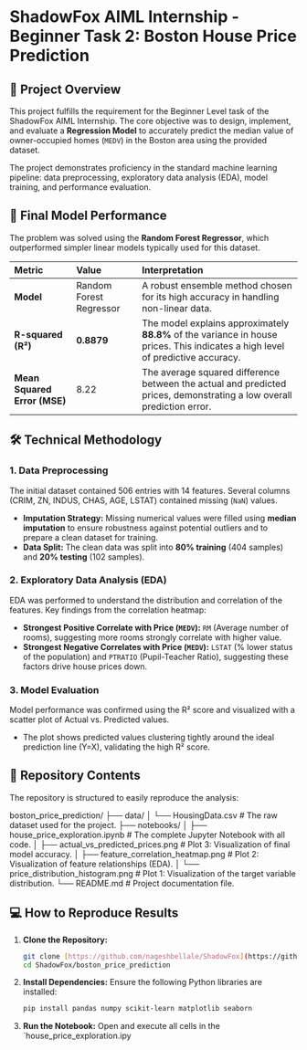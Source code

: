 # ShadowFox AIML Internship - Beginner Task 2: Boston House Price Prediction

## 🌟 Project Overview
This project fulfills the requirement for the Beginner Level task of the ShadowFox AIML Internship. The core objective was to design, implement, and evaluate a **Regression Model** to accurately predict the median value of owner-occupied homes (`MEDV`) in the Boston area using the provided dataset.

The project demonstrates proficiency in the standard machine learning pipeline: data preprocessing, exploratory data analysis (EDA), model training, and performance evaluation.

## 🎯 Final Model Performance
The problem was solved using the **Random Forest Regressor**, which outperformed simpler linear models typically used for this dataset.

| Metric | Value | Interpretation |
| :--- | :--- | :--- |
| **Model** | Random Forest Regressor | A robust ensemble method chosen for its high accuracy in handling non-linear data. |
| **R-squared (R²)** | **0.8879** | The model explains approximately **88.8%** of the variance in house prices. This indicates a high level of predictive accuracy. |
| **Mean Squared Error (MSE)** | 8.22 | The average squared difference between the actual and predicted prices, demonstrating a low overall prediction error. |

## 🛠️ Technical Methodology

### 1. Data Preprocessing
The initial dataset contained 506 entries with 14 features. Several columns (CRIM, ZN, INDUS, CHAS, AGE, LSTAT) contained missing (`NaN`) values.
* **Imputation Strategy:** Missing numerical values were filled using **median imputation** to ensure robustness against potential outliers and to prepare a clean dataset for training.
* **Data Split:** The clean data was split into **80% training** (404 samples) and **20% testing** (102 samples).

### 2. Exploratory Data Analysis (EDA)
EDA was performed to understand the distribution and correlation of the features. Key findings from the correlation heatmap:
* **Strongest Positive Correlate with Price (`MEDV`):** `RM` (Average number of rooms), suggesting more rooms strongly correlate with higher value.
* **Strongest Negative Correlates with Price (`MEDV`):** `LSTAT` (% lower status of the population) and `PTRATIO` (Pupil-Teacher Ratio), suggesting these factors drive house prices down.

### 3. Model Evaluation
Model performance was confirmed using the R² score and visualized with a scatter plot of Actual vs. Predicted values.
* The plot shows predicted values clustering tightly around the ideal prediction line (Y=X), validating the high R² score.

## 📂 Repository Contents
The repository is structured to easily reproduce the analysis:

boston_price_prediction/ ├── data/ │ └── HousingData.csv # The raw dataset used for the project. ├── notebooks/ │ ├── house_price_exploration.ipynb # The complete Jupyter Notebook with all code. │ ├── actual_vs_predicted_prices.png # Plot 3: Visualization of final model accuracy. │ ├── feature_correlation_heatmap.png # Plot 2: Visualization of feature relationships (EDA). │ └── price_distribution_histogram.png # Plot 1: Visualization of the target variable distribution. └── README.md # Project documentation file.


## 💻 How to Reproduce Results

1.  **Clone the Repository:**
    ```bash
    git clone [https://github.com/nageshbellale/ShadowFox](https://github.com/nageshbellale/ShadowFox)
    cd ShadowFox/boston_price_prediction
    ```
2.  **Install Dependencies:** Ensure the following Python libraries are installed:
    ```bash
    pip install pandas numpy scikit-learn matplotlib seaborn
    ```
3.  **Run the Notebook:** Open and execute all cells in the `house_price_exploration.ipy